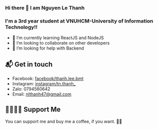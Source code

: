 ### Hi there 👋 I am Nguyen Le Thanh

### I'm a 3rd year student at VNUHCM-University of Information Technology!!

<!--
**ThanhLeNguyenUIT/ThanhLeNguyenUIT** is a ✨ _special_ ✨ repository because its `README.md` (this file) appears on your GitHub profile.

Here are some ideas to get you started:
-->
- 🌱 I’m currently learning ReactJS and NodeJS
- 👯 I’m looking to collaborate on other developers
- 🤔 I’m looking for help with Backend

## 📬 Get in touch

- Facebook: [facebook/thanh.lee.bmt][1]
- Instagram: [instagram/tn.thanh_][2]
- Zalo: 0794560642
- Email: nlthanh47@gmail.com

## 🤜🏻🤛🏻 Support Me

You can support me and buy me a coffee, if you want. 🙏🏻

[1]:
  https://www.facebook.com/thanh.lee.bmt/
[2]: https://www.instagram.com/tn.thanh_/
